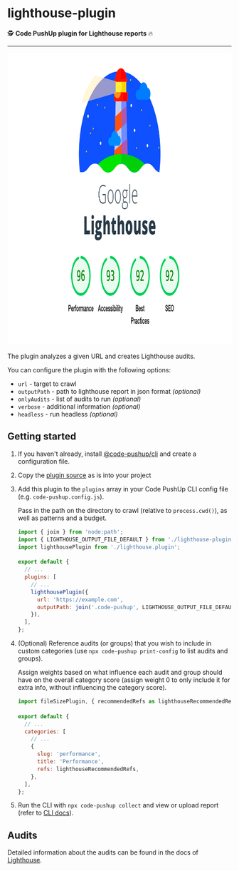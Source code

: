 # lighthouse-plugin

🕵️ **Code PushUp plugin for Lighthouse reports** 🔥

---

<img alt="Code PushUp plugin for lighthouse reports" src="./docs/images/lighthouse-plugin-cover.png" height="655">

The plugin analyzes a given URL and creates Lighthouse audits.

You can configure the plugin with the following options:

- `url` - target to crawl
- `outputPath` - path to lighthouse report in json format _(optional)_
- `onlyAudits` - list of audits to run _(optional)_
- `verbose` - additional information _(optional)_
- `headless` - run headless _(optional)_

## Getting started

1. If you haven't already, install [@code-pushup/cli](../../../../packages/cli/README.md) and create a configuration file.

2. Copy the [plugin source](./src/) as is into your project

3. Add this plugin to the `plugins` array in your Code PushUp CLI config file (e.g. `code-pushup.config.js`).

   Pass in the path on the directory to crawl (relative to `process.cwd()`), as well as patterns and a budget.

   ```js
   import { join } from 'node:path';
   import { LIGHTHOUSE_OUTPUT_FILE_DEFAULT } from './lighthouse-plugin.constants';
   import lighthousePlugin from './lighthouse.plugin';

   export default {
     // ...
     plugins: [
       // ...
       lighthousePlugin({
         url: 'https://example.com',
         outputPath: join('.code-pushup', LIGHTHOUSE_OUTPUT_FILE_DEFAULT),
       }),
     ],
   };
   ```

4. (Optional) Reference audits (or groups) that you wish to include in custom categories (use `npx code-pushup print-config` to list audits and groups).

   Assign weights based on what influence each audit and group should have on the overall category score (assign weight 0 to only include it for extra info, without influencing the category score).

   ```js
   import fileSizePlugin, { recommendedRefs as lighthouseRecommendedRefs } from './lighthouse.plugin';

   export default {
     // ...
     categories: [
       // ...
       {
         slug: 'performance',
         title: 'Performance',
         refs: lighthouseRecommendedRefs,
       },
     ],
   };
   ```

5. Run the CLI with `npx code-pushup collect` and view or upload report (refer to [CLI docs](../../../../packages/cli/README.m)).

## Audits

Detailed information about the audits can be found in the docs of [Lighthouse](https://developer.chrome.com/docs/lighthouse/overview/).
